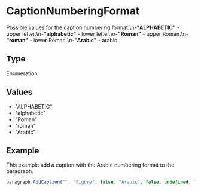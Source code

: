 # CaptionNumberingFormat

Possible values for the caption numbering format.\n-**"ALPHABETIC"** - upper letter.\n-**"alphabetic"** - lower letter.\n-**"Roman"** - upper Roman.\n-**"roman"** - lower Roman.\n-**"Arabic"** - arabic.

## Type

Enumeration

## Values

- "ALPHABETIC"
- "alphabetic"
- "Roman"
- "roman"
- "Arabic"


## Example

This example add a caption with the Arabic numbering format to the paragraph.

```javascript editor-docx
paragraph.AddCaption("", "Figure", false, "Arabic", false, undefined, "hyphen");
```
